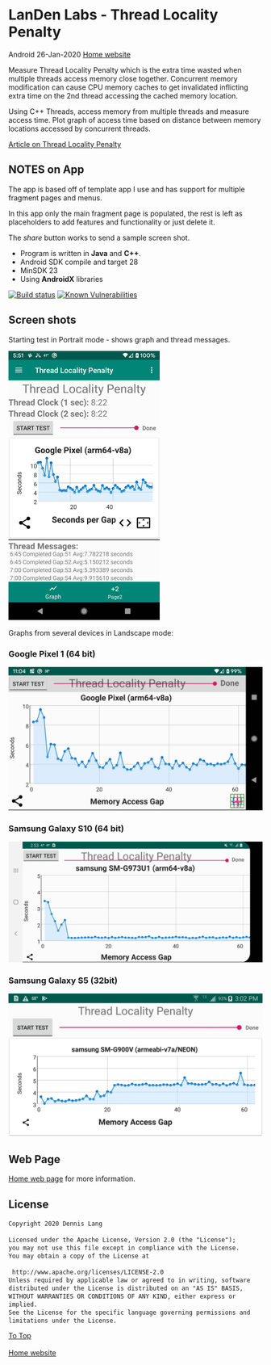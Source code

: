 # LanDen Labs - Thread Locality Penalty 
Android 26-Jan-2020
[Home website](http://landenlabs.com/android/index.html)  
  
Measure Thread Locality Penalty which is the extra time wasted when multiple threads access memory close together.  Concurrent memory modification can cause CPU memory caches to get invalidated inflicting extra time on the 2nd thread accessing the cached memory location.

Using C++ Threads, access memory from multiple threads and measure access time. Plot graph of access time based on distance between memory locations accessed by concurrent threads.

[Article on Thread Locality Penalty](http://landenlabs.com/code/locality.html)

## NOTES on App

The app is based off of template app I use and has support for multiple fragment pages and menus.

In this app only the main fragment page is populated, the rest is left as placeholders to add features and functionality or just delete it. 

The *share* button works to send a sample screen shot. 

* Program is written in **Java** and **C++**.
* Android SDK compile and target 28
* MinSDK 23
* Using **AndroidX** libraries

  
[![Build status](https://travis-ci.org/landenlabs/all-ThreadPenalty.svg?branch=master)](https://travis-ci.org/landenlabs/all-ThreadPenalty)
[![Known Vulnerabilities](https://snyk.io/test/github/landenlabs/all-ThreadPenalty/badge.svg)](https://snyk.io/test/github/landenlabs/all-ThreadPenalty)


## Screen shots

Starting test in Portrait mode - shows graph and thread messages.
<p>
<img src="https://raw.githubusercontent.com/landenlabs/all-ThreadPenalty/master/screenshots/test-portrait-running-3.jpg" width="300">


Graphs from several devices in Landscape mode:

### Google Pixel 1 (64 bit)
![Pixel 1](https://raw.githubusercontent.com/landenlabs/all-ThreadPenalty/master/screenshots/pixel1-landscape-done.jpg)

### Samsung Galaxy S10 (64 bit) 
![Galaxy S10](https://raw.githubusercontent.com/landenlabs/all-ThreadPenalty/master/screenshots/galaxy-s10-landscape-done.jpg)

### Samsung Galaxy S5 (32bit)
![Galaxy s5](https://raw.githubusercontent.com/landenlabs/all-ThreadPenalty/master/screenshots/galaxy-s5-landscape-done.jpg)


## Web Page  
  
[Home web page](http://landenlabs.com/android/index.html) for more information.  
  
## License  
  
```  
Copyright 2020 Dennis Lang  
  
Licensed under the Apache License, Version 2.0 (the "License");  
you may not use this file except in compliance with the License.  
You may obtain a copy of the License at  
  
 http://www.apache.org/licenses/LICENSE-2.0  
Unless required by applicable law or agreed to in writing, software  
distributed under the License is distributed on an "AS IS" BASIS,  
WITHOUT WARRANTIES OR CONDITIONS OF ANY KIND, either express or implied.  
See the License for the specific language governing permissions and  
limitations under the License.  
```   
  
[To Top](#table)  
<br>[Home website](http://landenlabs.com/android/index.html)

